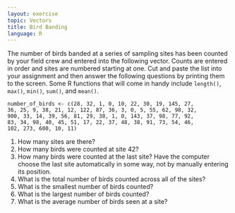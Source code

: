 ```yaml
---
layout: exercise
topic: Vectors
title: Bird Banding
language: R
---
```


The number of birds banded at a series of sampling sites has been counted by
your field crew and entered into the following vector. Counts are entered in 
order and sites are numbered starting at one. Cut and paste the list into your
assignment and then answer the following questions by printing them to the
screen. Some R functions that will come in handy include `length()`, `max()`,
`min()`, `sum()`, and `mean()`.

```
number_of_birds <- c(28, 32, 1, 0, 10, 22, 30, 19, 145, 27, 
36, 25, 9, 38, 21, 12, 122, 87, 36, 3, 0, 5, 55, 62, 98, 32, 
900, 33, 14, 39, 56, 81, 29, 38, 1, 0, 143, 37, 98, 77, 92, 
83, 34, 98, 40, 45, 51, 17, 22, 37, 48, 38, 91, 73, 54, 46,
102, 273, 600, 10, 11)
```

1. How many sites are there?
2. How many birds were counted at site 42?
3. How many birds were counted at the last site? Have the computer
   choose the last site automatically in some way, not by manually
   entering its position.
4. What is the total number of birds counted across all of the sites?
5. What is the smallest number of birds counted?
6. What is the largest number of birds counted?
7. What is the average number of birds seen at a site?
